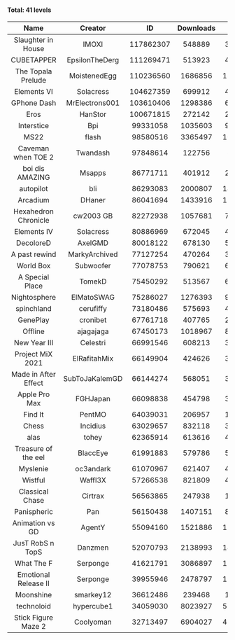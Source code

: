 #### Total: 41 levels

| Name | Creator | ID | Downloads | Likes |
|:---:|:---:|:---:|:---:|:---:|
| Slaughter in House | IMOXI | 117862307 | 548889 | 35780
| CUBETAPPER | EpsilonTheDerg | 111269471 | 513923 | 43508
| The Topala Prelude | MoistenedEgg | 110236560 | 1686856 | 139093
| Elements VI | Solacress | 104627359 | 699912 | 41691
| GPhone Dash | MrElectrons001 | 103610406 | 1298386 | 61105
| Eros | HanStor | 100671815 | 272142 | 20970
| Interstice | Bpi | 99331058 | 1035603 | 93241
| MS22 | flash | 98580516 | 3365497 | 109439
| Caveman when TOE 2 | Twandash | 97848614 | 122756 | 8915
| boi dis AMAZING | Msapps | 86771711 | 401912 | 26978
| autopilot | bli | 86293083 | 2000807 | 142138
| Arcadium | DHaner | 86041694 | 1433916 | 116769
| Hexahedron Chronicle | cw2003 GB | 82272938 | 1057681 | 70536
| Elements IV | Solacress | 80886969 | 672045 | 45871
| DecoloreD | AxelGMD | 80018122 | 678130 | 55779
| A past rewind | MarkyArchived | 77127254 | 470264 | 31413
| World Box | Subwoofer | 77078753 | 790621 | 67297
| A Special Place | TomekD | 75450292 | 513567 | 68507
| Nightosphere | ElMatoSWAG | 75286027 | 1276393 | 98474
| spinchland | cerufiffy | 73180486 | 575693 | 42787
| GenePlay | cronibet | 67761718 | 407765 | 25985
| Offline | ajagajaga | 67450173 | 1018967 | 87435
| New Year III | Celestri | 66991546 | 608213 | 39103
| Project MiX 2021 | ElRafitahMix | 66149904 | 424626 | 33562
| Made in After Effect | SubToJaKalemGD | 66144274 | 568051 | 34100
| Apple Pro Max | FGHJapan | 66098838 | 454798 | 37237
| Find It | PentMO | 64039031 | 206957 | 14611
| Chess | Incidius | 63029657 | 832118 | 35784
| alas | tohey | 62365914 | 613616 | 48875
| Treasure of the eel | BlaccEye | 61991883 | 579786 | 53024
| Myslenie | oc3andark | 61070967 | 621407 | 46093
| Wistful | Waffl3X | 57266538 | 821809 | 46124
| Classical Chase | Cirtrax | 56563865 | 247938 | 17041
| Panispheric | Pan | 56150438 | 1407151 | 84081
| Animation vs GD | AgentY | 55094160 | 1521886 | 118600
| JusT RobS n TopS | Danzmen | 52070793 | 2138993 | 142718
| What The F | Serponge | 41621791 | 3086897 | 176898
| Emotional Release II | Serponge | 39955946 | 2478797 | 191414
| Moonshine | smarkey12 | 36612486 | 239468 | 11623
| technoloid | hypercube1 | 34059030 | 8023927 | 535019
| Stick Figure Maze 2 | Coolyoman | 32713497 | 6904027 | 429808
